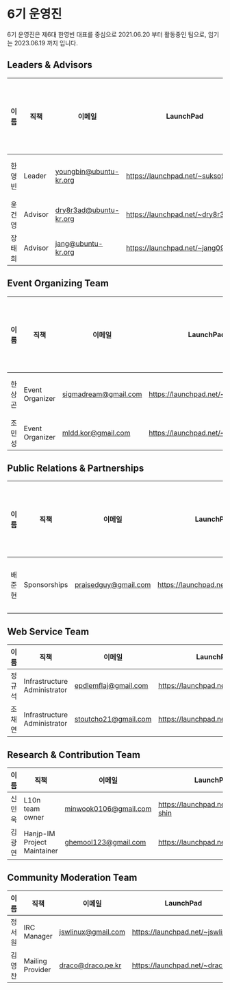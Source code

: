 # 6기 운영진

6기 운영진은 제6대 한영빈 대표를 중심으로 2021.06.20 부터 활동중인 팀으로, 임기는 2023.06.19 까지 입니다.

## Leaders & Advisors

| 이름 | 직책 | 이메일 | LaunchPad | 포럼 닉네임 | 위키 닉네임 | 비고 | 정관상 회원 구분 |
| --- | --- | --- | --- | --- | --- | --- | --- |
| 한영빈 | Leader | youngbin@ubuntu-kr.org | https://launchpad.net/~sukso96100 | sukso96100 | sukso96100 | . | 운영위원 |
| 윤건영 | Advisor | dry8r3ad@ubuntu-kr.org | https://launchpad.net/~dry8r3ad | Dry8r3aD | Dry8r3aD | . | 준회원 |
| 장태희 | Advisor | jang@ubuntu-kr.org | https://launchpad.net/~jang0913 | janghe11 | janghe11 | . | 준회원 |

## Event Organizing Team	

| 이름 | 직책 | 이메일 | LaunchPad | 포럼 닉네임 | 위키 닉네임 | 비고 | 정관상 회원 구분 |
| --- | --- | --- | --- | --- | --- | --- | --- |
| 한상곤 | Event Organizer | sigmadream@gmail.com | https://launchpad.net/~sigmadream | sigmadream | Sigmadream | . | 운영위원 |
| 조민성 | Event Organizer | mldd.kor@gmail.com | https://launchpad.net/~mscho7969 | . | . | 2022.11.30. 합류 | 준회원 |

## Public Relations & Partnerships

| 이름 | 직책 | 이메일 | LaunchPad | 포럼 닉네임 | 위키 닉네임 | 비고 | 정관상 회원 구분 |
| --- | --- | --- | --- | --- | --- | --- | --- |
| 배준현 | Sponsorships | praisedguy@gmail.com | https://launchpad.net/~praisedguy | Praisedguy | Praisedguy | Event Organizing Team - Event Organizer 겸직 | 운영위원 |

## Web Service Team

| 이름 | 직책 | 이메일 | LaunchPad | 포럼 닉네임 | 위키 닉네임 | 비고 |
| --- | --- | --- | --- | --- | --- | --- |
| 정규석 | Infrastructure Administrator | epdlemflaj@gmail.com | https://launchpad.net/~epdlemflaj | jgyuseok | jgyuseok | . |	준회원 |
| 조채연 | Infrastructure Administrator | stoutcho21@gmail.com | https://launchpad.net/~stoutcho21 | 조채연 | 조채연 | . | 준회원 |

## Research & Contribution Team	

| 이름 | 직책 | 이메일 | LaunchPad | 포럼 닉네임 | 위키 닉네임 | 비고 |
| --- | --- | --- | --- | --- | --- | --- |
| 신민욱 | L10n team owner | minwook0106@gmail.com | https://launchpad.net/~minwook-shin | shminwook | Ghg | . | 준회원 |
| 김광연 | Hanjp-IM Project Maintainer | 	ghemool123@gmail.com| https://launchpad.net/~horary | onting | Onting | . | 준회원 |

## Community Moderation Team	

| 이름 | 직책 | 이메일 | LaunchPad | 포럼 닉네임 | 위키 닉네임 | 비고 |
| --- | --- | --- | --- | --- | --- | --- |
| 정서원 | IRC Manager | jswlinux@gmail.com | https://launchpad.net/~jswlinux | Seony | Seony | . | 준회원 |
| 김영찬 | Mailing Provider | draco@draco.pe.kr | https://launchpad.net/~draco.kr | draco | draco | . | 운영위원 |
